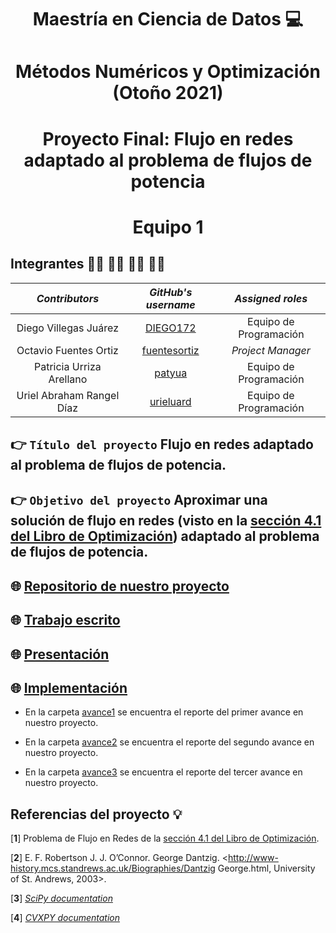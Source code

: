 <p align = "center">

# <p align = "center"> Maestría en Ciencia de Datos :computer:
    
# <p align = "center"> Métodos Numéricos y Optimización (Otoño 2021)    
    
# <p align = "center"> Proyecto Final: Flujo en redes adaptado al problema de flujos de potencia
  
# <p align = "center"> Equipo 1

## Integrantes 👨‍🔬 👨‍🔬 👩‍🔬 👨‍🔬

|     ***Contributors***    |             ***GitHub's username***             |  ***Assigned roles***  |                       
|:-------------------------:|:-----------------------------------------------:|:----------------------:|
|   Diego Villegas Juárez   |     [DIEGO172](https://github.com/DIEGO172)     | Equipo de Programación | 
|   Octavio Fuentes Ortiz   | [fuentesortiz](https://github.com/fuentesortiz) | *Project Manager*      | 
|  Patricia Urriza Arellano |       [patyua](https://github.com/patyua)       | Equipo de Programación | 
| Uriel Abraham Rangel Díaz |    [urieluard](https://github.com/urieluard)    | Equipo de Programación |

## 👉 ```Título del proyecto``` Flujo en redes adaptado al problema de flujos de potencia.

## 👉 ```Objetivo del proyecto``` **Aproximar una solución de flujo en redes (visto en la [sección 4.1 del Libro de Optimización](https://itam-ds.github.io/analisis-numerico-computo-cientifico/4.optimizacion_en_redes_y_prog_lineal/4.1/Programacion_lineal_y_metodo_simplex.html)) adaptado al problema de flujos de potencia**.

## 🌐 [Repositorio de nuestro proyecto](https://github.com/fuentesortiz/Optimizacion_2021_Proyecto_Final_Equipo_1)

## 🌐 [Trabajo escrito](https://github.com/fuentesortiz/Optimizacion_2021_Proyecto_Final_Equipo_1/blob/main/Trabajo_Escrito%20Equipo_1.pdf)

## 🌐 [Presentación]()

## 🌐 [Implementación]() 


- En la carpeta [avance1](https://github.com/ITAM-DS/analisis-numerico-computo-cientifico/blob/optimizacion-2021/proyecto_final/proyectos/equipos/equipo_1/avance1/avance1.md) se encuentra el reporte del primer avance en nuestro proyecto.
 
- En la carpeta [avance2](https://github.com/ITAM-DS/analisis-numerico-computo-cientifico/blob/optimizacion-2021/proyecto_final/proyectos/equipos/equipo_1/Avance2/avance2.md) se encuentra el reporte del segundo avance en nuestro proyecto.
    
- En la carpeta [avance3]() se encuentra el reporte del tercer avance en nuestro proyecto.

## Referencias del proyecto 💡

[**1**] Problema de Flujo en Redes de la [sección 4.1 del Libro de Optimización](https://itam-ds.github.io/analisis-numerico-computo-cientifico/4.optimizacion_en_redes_y_prog_lineal/4.1/Programacion_lineal_y_metodo_simplex.html).
    
[**2**] E. F. Robertson J. J. O’Connor. George Dantzig. <http://www-history.mcs.standrews.ac.uk/Biographies/Dantzig George.html, University of St. Andrews, 2003>.
    
[**3**] [*SciPy documentation*](https://scipy.org/)
    
[**4**] [*CVXPY documentation*](https://www.cvxpy.org/) 
